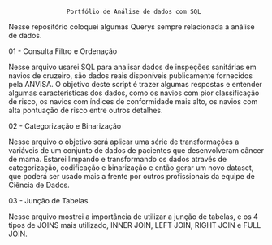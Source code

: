                     Portfólio de Análise de dados com SQL

Nesse repositório coloquei algumas Querys sempre relacionada a análise de dados.

01 - Consulta Filtro e Ordenação

Nesse arquivo usarei SQL para analisar dados de inspeções sanitárias em navios de cruzeiro, são
dados reais disponíveis publicamente fornecidos pela ANVISA.
O objetivo deste script é trazer algumas respostas e entender algumas caracteristicas dos dados,
como os navios com pior classificação de risco, os navios com índices de conformidade mais alto,
os navios com alta pontuação de risco entre outros detalhes.



02 - Categorização e Binarização

Nesse arquivo o objetivo será aplicar uma série de transformações a variáveis de um conjunto de dados
de pacientes que desenvolveram câncer de mama. Estarei limpando e transformando os dados
através de categorização, codificação e binarização e então gerar um novo dataset, que
poderá ser usado mais a frente por outros profissionais da equipe de Ciência de Dados.



03 - Junção de Tabelas

Nesse arquivo mostrei a importância de utilizar a junção de tabelas, e os 4 tipos de JOINS mais utilizado, INNER JOIN, LEFT JOIN, RIGHT JOIN e FULL JOIN.
